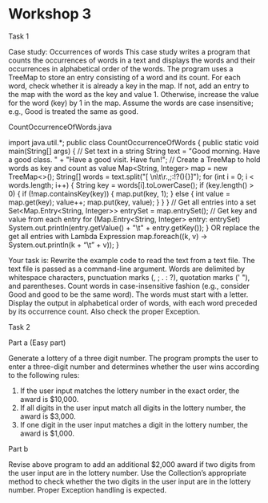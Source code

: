 # Workshop 3

Task 1

Case study: Occurrences of words
This case study writes a program that counts the occurrences of words in a text and
displays the words and their occurrences in alphabetical order of the words.
The program uses a TreeMap to store an entry consisting of a word and its count. For each word, check whether it is already a key in the map. If not, add an entry to the map with the word as the key and value 1. Otherwise, increase the value for the word (key) by 1 in the map. Assume the words are case insensitive; e.g., Good is treated the same as good.

CountOccurrenceOfWords.java

import java.util.*;
public class CountOccurrenceOfWords {
public static void main(String[] args) {
// Set text in a string
String text = "Good morning. Have a good class. " +
"Have a good visit. Have fun!";
// Create a TreeMap to hold words as key and count as value
Map<String, Integer> map = new TreeMap<>();
String[] words = text.split("[ \n\t\r.,;:!?(){}]");
for (int i = 0; i < words.length; i++) {
String key = words[i].toLowerCase();
if (key.length() > 0) {
if (!map.containsKey(key)) {
map.put(key, 1);
}
else {
int value = map.get(key);
value++;
map.put(key, value);
}
}
}
// Get all entries into a set
Set<Map.Entry<String, Integer>> entrySet = map.entrySet();
// Get key and value from each entry
for (Map.Entry<String, Integer> entry: entrySet)
System.out.println(entry.getValue() + "\t" + entry.getKey());
}
OR replace the get all entries with Lambda Expression
map.foreach((k, v) -> System.out.println(k + “\t” + v));
}

Your task is:
Rewrite the example code to read the text from a text file. The text file is passed as a
command-line argument. Words are delimited by whitespace characters, punctuation marks (, ;
. : ?), quotation marks (' "), and parentheses. Count words in case-insensitive fashion (e.g.,
consider Good and good to be the same word). The words must start with a letter.
Display the output in alphabetical order of words, with each word preceded by its occurrence
count. Also check the proper Exception.

Task 2

Part a (Easy part)

Generate a lottery of a three digit number. The program prompts the user to enter a
three-digit number and determines whether the user wins according to the following
rules:
1. If the user input matches the lottery number in the exact order, the award is $10,000.
2. If all digits in the user input match all digits in the lottery number, the award is $3,000.
3. If one digit in the user input matches a digit in the lottery number, the award is $1,000.

Part b

Revise above program to add an additional $2,000 award if two digits from the user
input are in the lottery number. Use the Collection’s appropriate method to check
whether the two digits in the user input are in the lottery number. Proper Exception
handling is expected.
